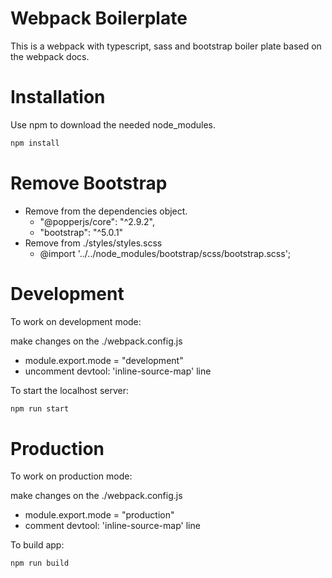 # Webpack Boilerplate
This is a webpack with typescript, sass and bootstrap boiler plate based on the webpack docs.

# Installation
Use npm to download the needed node_modules.

```bash 
npm install
```

# Remove Bootstrap 
- Remove from the dependencies object.
    - "@popperjs/core": "^2.9.2",
    - "bootstrap": "^5.0.1"
- Remove from ./styles/styles.scss
    - @import '../../node_modules/bootstrap/scss/bootstrap.scss';

# Development
To work on development mode:

make changes on the ./webpack.config.js 

- module.export.mode = "development"
- uncomment devtool: 'inline-source-map' line

To start the localhost server:
```bash 
npm run start
```

# Production
To work on production mode:

make changes on the ./webpack.config.js 

- module.export.mode = "production"
- comment devtool: 'inline-source-map' line

To build app:
```bash 
npm run build
```
